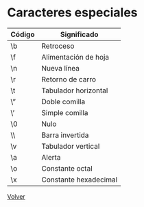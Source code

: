 # Caracteres especiales

| Código | Significado |
| ------ | ------ |
| \b | Retroceso |
| \f | Alimentación de hoja |
| \n | Nueva línea |
| \r | Retorno de carro |
| \t | Tabulador horizontal |
| \” | Doble comilla |
| \’ | Simple comilla |
| \0 | Nulo |
| \\\ | Barra invertida |
| \v | Tabulador vertical |
| \a | Alerta |
| \o | Constante octal |
| \x | Constante hexadecimal |

[Volver](/README.md)
